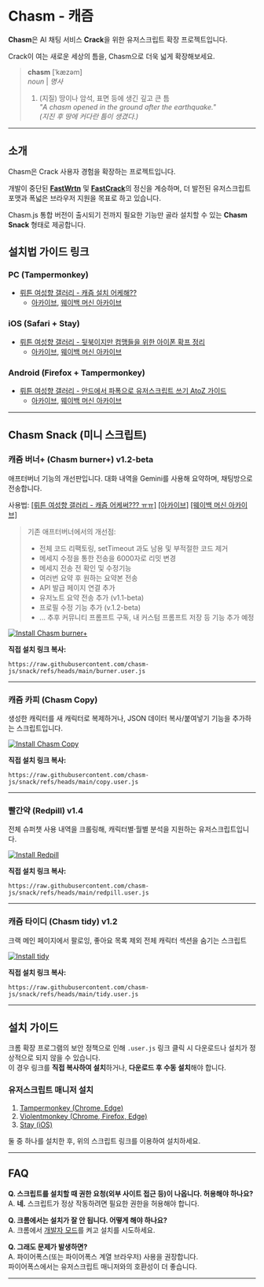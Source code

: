 # Chasm - 캐즘

**Chasm**은 AI 채팅 서비스 **Crack**을 위한 유저스크립트 확장 프로젝트입니다.

Crack이 여는 새로운 세상의 틈을, Chasm으로 더욱 넓게 확장해보세요.

> **chasm** [ˈkæzəm]  
> *noun* | *명사*  
> 
> 1. (지질) 땅이나 암석, 표면 등에 생긴 깊고 큰 틈  
>    *"A chasm opened in the ground after the earthquake."*  
>    *(지진 후 땅에 커다란 틈이 생겼다.)*

---

## 소개

Chasm은 Crack 사용자 경험을 확장하는 프로젝트입니다.  

개발이 중단된 [**FastWrtn**](https://github.com/sickwrtn/FastWrtn) 및 [**FastCrack**](https://github.com/sickwrtn/FastCrack)의 정신을 계승하며, 더 발전된 유저스크립트 포맷과 폭넓은 브라우저 지원을 목표로 하고 있습니다.

Chasm.js 통합 버전이 출시되기 전까지 필요한 기능만 골라 설치할 수 있는 **Chasm Snack** 형태로 제공합니다.

## 설치법 가이드 링크

### PC (Tampermonkey)
* [뤼튼 여성향 갤러리 - 캐즘 설치 어케해??](https://gall.dcinside.com/mini/board/view/?id=wrtnw&no=46410)
   * [아카이브](https://archive.is/z0RfS), [웨이백 머신 아카이브](https://web.archive.org/web/20250502053036/https://gall.dcinside.com/mini/board/view/?id=wrtnw&no=46410)

### iOS (Safari + Stay)
* [뤼튼 여성향 갤러리 - 뒷북이지만 컴맹들을 위한 아이폰 확프 정리](https://gall.dcinside.com/mini/board/view/?id=wrtnw&no=45332)
   * [아카이브](https://archive.is/nDoVb), [웨이백 머신 아카이브](https://web.archive.org/web/20250502054552/https://gall.dcinside.com/mini/board/view/?id=wrtnw&no=45332)

### Android (Firefox + Tampermonkey)
* [뤼튼 여성향 갤러리 - 안드에서 파폭으로 유저스크립트 쓰기 AtoZ 가이드](https://gall.dcinside.com/mini/board/view/?id=wrtnw&no=44839)
   * [아카이브](https://archive.is/ip5RI), [웨이백 머신 아카이브](https://web.archive.org/web/20250502053148/https://gall.dcinside.com/mini/board/view/?id=wrtnw&no=44839)

---

## Chasm Snack (미니 스크립트)

### 캐즘 버너+ (Chasm burner+) v1.2-beta

애프터버너 기능의 개선판입니다. 대화 내역을 Gemini를 사용해 요약하며, 채팅방으로 전송합니다.

사용법: [[뤼튼 여성향 갤러리 - 캐즘 어케써??? ㅠㅠ]](https://gall.dcinside.com/mini/board/view/?id=wrtnw&no=47950) [[아카이브]](https://archive.is/VXqhQ) [[웨이백 머신 아카이브]](https://web.archive.org/web/20250503211128/https://gall.dcinside.com/mini/board/view/?id=wrtnw&no=47950)

> 기존 애프터버너에서의 개선점:
> * 전체 코드 리팩토링, setTimeout 과도 남용 및 부적절한 코드 제거
> * 메세지 수정을 통한 전송을 6000자로 리밋 변경
> * 메세지 전송 전 확인 및 수정기능
> * 여러번 요약 후 원하는 요약본 전송
> * API 발급 페이지 연결 추가
> * 유저노트 요약 전송 추가 (v1.1-beta)
> * 프로필 수정 기능 추가 (v.1.2-beta)
> * ... 추후 커뮤니티 프롬프트 구독, 내 커스텀 프롬프트 저장 등 기능 추가 예정

[![Install Chasm burner+](https://img.shields.io/badge/🚀%20Install-Chasm_Burner-blue?style=for-the-badge)](https://raw.githubusercontent.com/chasm-js/snack/refs/heads/main/burner.user.js)

**직접 설치 링크 복사:**

``` 
https://raw.githubusercontent.com/chasm-js/snack/refs/heads/main/burner.user.js
```

---

### 캐즘 카피 (Chasm Copy)

생성한 캐릭터를 새 캐릭터로 복제하거나, JSON 데이터 복사/붙여넣기 기능을 추가하는 스크립트입니다.

[![Install Chasm Copy](https://img.shields.io/badge/🚀%20Install-Chasm_Copy-blue?style=for-the-badge)](https://raw.githubusercontent.com/chasm-js/snack/refs/heads/main/copy.user.js)

**직접 설치 링크 복사:**

``` 
https://raw.githubusercontent.com/chasm-js/snack/refs/heads/main/copy.user.js
```

---

### 빨간약 (Redpill) v1.4

전체 슈퍼챗 사용 내역을 크롤링해, 캐릭터별·월별 분석을 지원하는 유저스크립트입니다.

[![Install Redpill](https://img.shields.io/badge/🚀%20Install-Redpill-blue?style=for-the-badge)](https://raw.githubusercontent.com/chasm-js/snack/refs/heads/main/redpill.user.js)

**직접 설치 링크 복사:**

``` 
https://raw.githubusercontent.com/chasm-js/snack/refs/heads/main/redpill.user.js
``` 

---

### 캐즘 타이디 (Chasm tidy) v1.2

크랙 메인 페이지에서 팔로잉, 좋아요 목록 제외 전체 캐릭터 섹션을 숨기는 스크립트

[![Install tidy](https://img.shields.io/badge/🚀%20Install-Tidy-blue?style=for-the-badge)](https://raw.githubusercontent.com/chasm-js/snack/refs/heads/main/tidy.user.js)

**직접 설치 링크 복사:**

``` 
https://raw.githubusercontent.com/chasm-js/snack/refs/heads/main/tidy.user.js
``` 

---

## 설치 가이드

크롬 확장 프로그램의 보안 정책으로 인해 `.user.js` 링크 클릭 시 다운로드나 설치가 정상적으로 되지 않을 수 있습니다.  
이 경우 링크를 **직접 복사하여 설치**하거나, **다운로드 후 수동 설치**해야 합니다.

### 유저스크립트 매니저 설치

1. [Tampermonkey (Chrome, Edge)](https://www.tampermonkey.net/)  
2. [Violentmonkey (Chrome, Firefox, Edge)](https://violentmonkey.github.io/)
3. [Stay (iOS)](https://apps.apple.com/kr/app/stay-for-safari/id1591620171)

둘 중 하나를 설치한 후, 위의 스크립트 링크를 이용하여 설치하세요.

---

## FAQ

**Q. 스크립트를 설치할 때 권한 요청(외부 사이트 접근 등)이 나옵니다. 허용해야 하나요?**  
A. **네.** 스크립트가 정상 작동하려면 필요한 권한을 허용해야 합니다.

**Q. 크롬에서는 설치가 잘 안 됩니다. 어떻게 해야 하나요?**  
A. 크롬에서 [개발자 모드](chrome://extensions/)를 켜고 설치를 시도하세요.

**Q. 그래도 문제가 발생하면?**  
A. 파이어폭스(또는 파이어폭스 계열 브라우저) 사용을 권장합니다.  
   파이어폭스에서는 유저스크립트 매니저와의 호환성이 더 좋습니다.

---
